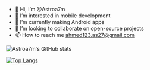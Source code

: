 - 👋 Hi, I’m @Astroa7m
- 👀 I’m interested in mobile development 
- 🌱 I’m currently making Android apps
- 💞️ I’m looking to collaborate on open-source projects
- 📫 How to reach me ahmed123.as27@gmail.com

<!---
Astroa7m/Astroa7m is a ✨ special ✨ repository because its `README.md` (this file) appears on your GitHub profile.
You can click the Preview link to take a look at your changes.
--->
![Astroa7m's GitHub stats](https://github-readme-stats.vercel.app/api?username=Astroa7m&show_icons=true&theme=tokyonight)

[![Top Langs](https://github-readme-stats.vercel.app/api/top-langs/?username=Astroa7m&layout=compact&theme=tokyonight)](https://github.com/Astroa7m/github-readme-stats)

<!-- [![Astroa7m's wakatime stats](https://github-readme-stats.vercel.app/api/wakatime?username=Astroa7m)](https://github.com/Astroa7m/github-readme-stats)
 -->
